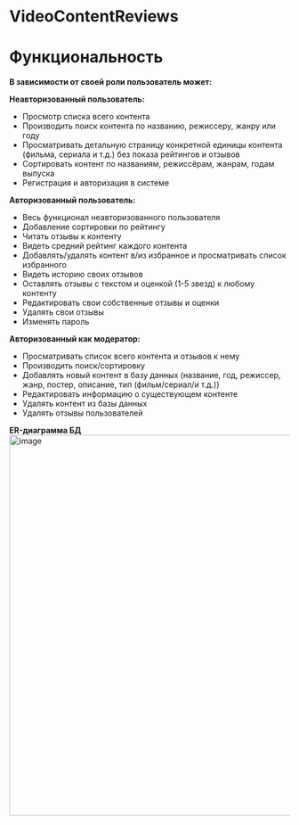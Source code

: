 # VideoContentReviews
# Функциональность
**В зависимости от своей роли пользователь может:**

**Неавторизованный пользователь:**
* Просмотр списка всего контента
* Производить поиск контента по названию, режиссеру, жанру или году
* Просматривать детальную страницу конкретной единицы контента (фильма, сериала и т.д.) без показа рейтингов и отзывов
* Сортировать контент по названиям, режиссёрам, жанрам, годам выпуска
* Регистрация и авторизация в системе

**Авторизованный пользователь:**
* Весь функционал неавторизованного пользователя
* Добавление сортировки по рейтингу
* Читать отзывы к контенту
* Видеть средний рейтинг каждого контента
* Добавлять/удалять контент в/из избранное и просматривать список избранного
* Видеть историю своих отзывов
* Оставлять отзывы с текстом и оценкой (1-5 звезд) к любому контенту
* Редактировать свои собственные отзывы и оценки
* Удалять свои отзывы
* Изменять пароль

**Авторизованный как модератор:**
* Просматривать список всего контента и отзывов к нему
* Производить поиск/сортировку
* Добавлять новый контент в базу данных (название, год, режиссер, жанр, постер, описание, тип (фильм/сериал/и т.д.))
* Редактировать информацию о существующем контенте
* Удалять контент из базы данных
* Удалять отзывы пользователей

**ER-диаграмма БД**
<img width="1621" height="683" alt="image" src="https://github.com/user-attachments/assets/ea637289-8093-46a9-bec5-3d5559e2cd82" />

